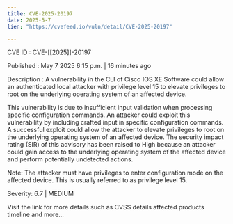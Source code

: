 ```yaml
---
title: CVE-2025-20197
date: 2025-5-7
lien: "https://cvefeed.io/vuln/detail/CVE-2025-20197"

---
```


CVE ID : CVE-[[2025]]-20197

Published :  May 7
2025
6:15 p.m. | 16 minutes ago

Description : A vulnerability in the CLI of Cisco IOS XE Software could allow an authenticated
local attacker with privilege level 15 to elevate privileges to root on the underlying operating system of an affected device.

 This vulnerability is due to insufficient input validation when processing specific configuration commands. An attacker could exploit this vulnerability by including crafted input in specific configuration commands. A successful exploit could allow the attacker to elevate privileges to root on the underlying operating system of an affected device. The security impact rating (SIR) of this advisory has been raised to High because an attacker could gain access to the underlying operating system of the affected device and perform potentially undetected actions.

 Note: The attacker must have privileges to enter configuration mode on the affected device. This is usually referred to as privilege level 15.

Severity: 6.7 | MEDIUM

Visit the link for more details
such as CVSS details
affected products
timeline
and more...
